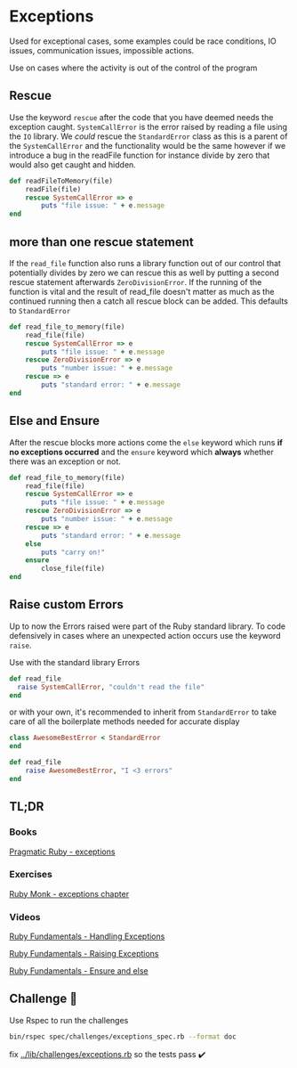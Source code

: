 # Exceptions

Used for exceptional cases, some examples could be race conditions, IO issues, communication issues, impossible actions.

Use on cases where the activity is out of the control of the program

## Rescue

Use the keyword `rescue` after the code that you have deemed needs the exception caught.  `SystemCallError` is the error raised by reading a file using the `IO` library.  We *could* rescue the `StandardError` class as this is a parent of the `SystemCallError` and the functionality would be the same however if we introduce a bug in the readFile function for instance divide by zero that would also get caught and hidden.

```ruby
def readFileToMemory(file)
    readFile(file)
    rescue SystemCallError => e
        puts "file issue: " + e.message
end
```

## more than one rescue statement

If the `read_file` function also runs a library function out of our control that potentially divides by zero we can rescue this as well by putting a second rescue statement afterwards `ZeroDivisionError`.  If the running of the function is vital and the result of read_file doesn't matter as much as the continued running then a catch all rescue block can be added.  This defaults to `StandardError`

```ruby
def read_file_to_memory(file)
    read_file(file)
    rescue SystemCallError => e
        puts "file issue: " + e.message
    rescue ZeroDivisionError => e
        puts "number issue: " + e.message
    rescue => e
        puts "standard error: " + e.message
end
```

## Else and Ensure

After the rescue blocks more actions come  the `else` keyword which runs **if no exceptions occurred** and the `ensure` keyword which **always** whether there was an exception or not.

```ruby
def read_file_to_memory(file)
    read_file(file)
    rescue SystemCallError => e
        puts "file issue: " + e.message
    rescue ZeroDivisionError => e
        puts "number issue: " + e.message
    rescue => e
        puts "standard error: " + e.message
    else 
        puts "carry on!"
    ensure
        close_file(file)
end
```

## Raise custom Errors

Up to now the Errors raised were part of the Ruby standard library.  To code defensively in cases where an unexpected action occurs use the keyword `raise`.

Use with the standard library Errors

```ruby
def read_file
  raise SystemCallError, "couldn't read the file"
end
```

or with your own, it's recommended to inherit from `StandardError` to take care of all the boilerplate methods needed for accurate display

```ruby
class AwesomeBestError < StandardError
end

def read_file
    raise AwesomeBestError, "I <3 errors"
end
```

## TL;DR

### Books

[Pragmatic Ruby - exceptions](http://ruby-doc.com/docs/ProgrammingRuby/html/tut_exceptions.html)

### Exercises

[Ruby Monk - exceptions chapter](https://rubymonk.com/learning/books/4-ruby-primer-ascent/chapters/41-exceptions)

### Videos

[Ruby Fundamentals - Handling Exceptions](https://app.pluralsight.com/player?course=ruby-fundamentals&author=alex-korban&name=ruby-fundamentals-module3&clip=10&mode=live)

[Ruby Fundamentals - Raising Exceptions](https://app.pluralsight.com/player?course=ruby-fundamentals&author=alex-korban&name=ruby-fundamentals-module3&clip=9&mode=live)

[Ruby Fundamentals - Ensure and else](https://app.pluralsight.com/player?course=ruby-fundamentals&author=alex-korban&name=ruby-fundamentals-module3&clip=10&mode=live)

## Challenge 🎠

Use Rspec to run the challenges

```bash
bin/rspec spec/challenges/exceptions_spec.rb --format doc
```

fix [../lib/challenges/exceptions.rb](../lib/challenges/exceptions.rb) so the tests pass ✔️
